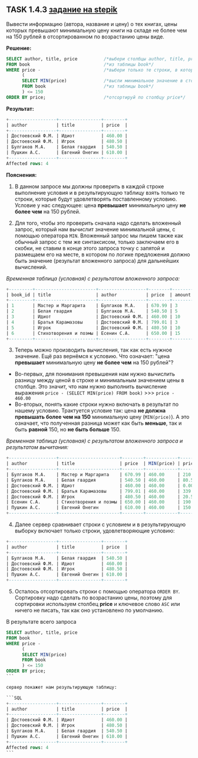## TASK 1.4.3 [задание на stepik](https://stepik.org/lesson/297514/step/3?unit=279274)
Вывести информацию (автора, название и цену) о тех книгах, цены которых превышают минимальную цену книги на складе 
не более чем на 150 рублей в отсортированном по возрастанию цены виде.

**Решение:**

```SQL
SELECT author, title, price          /*выбери столбцы author, title, price*/
FROM book                            /*из таблицы book*/
WHERE price -                        /*выбери только те строки, в которых разница между ценой и результатом вложенного запроса меньше или равна 150*/
      (
      SELECT MIN(price)              /*высли минимальное значение в столбце price*/
      FROM book                      /*из таблицы book*/
      ) <= 150
ORDER BY price;                      /*отсортируй по столбцу price*/
```

**Результат:**

```SQL
+------------------+----------------+--------+
| author           | title          | price  |
+------------------+----------------+--------+
| Достоевский Ф.М. | Идиот          | 460.00 |
| Достоевский Ф.М. | Игрок          | 480.50 |
| Булгаков М.А.    | Белая гвардия  | 540.50 |
| Пушкин А.С.      | Евгений Онегин | 610.00 |
+------------------+----------------+--------+
Affected rows: 4
```

**Пояснения:**

1. В данном запросе мы должны проверить в каждой строке выполнение условия и в результирующую таблицу взять только те строки, которые будут
удовлетворять поставленному условию. Условие у нас следующее:  цена **превышает** минимальную цену **не более чем** на 150 рублей.

2. Для того, чтобы это проверить сначала надо сделать вложенный запрос, который нам вычислит значение минимальной цены, с помощью оператора ```MIN```.
   Вложенный запрос мы пишем также как обычный запрос с тем же синтаксисом, только заключаем его в скобки, не ставим в конце этого запроса точку с запятой
   и размещаем его на месте, в котором по логике предложения должно быть значение (результат вложенного запроса) для дальнейших вычислений.

*Временная таблица (условная) с результатом вложенного запроса:*
 
```SQL
+---------+-----------------------+------------------+--------+--------+------------+
| book_id | title                 | author           | price  | amount | MIN(price) |
+---------+-----------------------+------------------+--------+--------+------------+
| 1       | Мастер и Маргарита    | Булгаков М.А.    | 670.99 | 3      | 460.00     |
| 2       | Белая гвардия         | Булгаков М.А.    | 540.50 | 5      | 460.00     |
| 3       | Идиот                 | Достоевский Ф.М. | 460.00 | 10     | 460.00     |
| 4       | Братья Карамазовы     | Достоевский Ф.М. | 799.01 | 3      | 460.00     |
| 5       | Игрок                 | Достоевский Ф.М. | 480.50 | 10     | 460.00     |
| 6       | Стихотворения и поэмы | Есенин С.А.      | 650.00 | 15     | 460.00     |
+---------+-----------------------+------------------+--------+--------+------------+
```
3. Теперь можно производить вычисления, так как есть нужное значение. Ещё раз вернёмся к условию. Что означает: "цена **превышает** минимальную цену
**не более чем** на 150 рублей"?
- Во-первых, для понимания превышения нам нужно вычислить разницу между ценой в строке и минимальным значением цены в столбце. Это значит, что нам нужно
     выполнить вычисление выражения ```price - (SELECT MIN(price) FROM book)``` >>> ```price - 460.00```
- Во-вторых, понять какие строки нужно включать в результат по нашему условию. Трактуется условие так: цена **не должна превышать
     более чем на 150** минимальную цену (```MIN(price)```). А это означает, что полученная разница может как быть **меньше**, так и быть **равной** 150,
     но **не быть больше** 150.

*Временная таблица (условная) с результатом вложенного запроса и результатом вычитания:*

```SQL
+------------------+-----------------------+--------+------------+--------------------+
| author           | title                 | price  | MIN(price) | price - MIN(price) |
+------------------+-----------------------+--------+------------+--------------------+
| Булгаков М.А.    | Мастер и Маргарита    | 670.99 | 460.00     | 210.99             |
| Булгаков М.А.    | Белая гвардия         | 540.50 | 460.00     | 80.50              |
| Достоевский Ф.М. | Идиот                 | 460.00 | 460.00     | 0.00               |
| Достоевский Ф.М. | Братья Карамазовы     | 799.01 | 460.00     | 339.01             |
| Достоевский Ф.М. | Игрок                 | 480.50 | 460.00     | 20.50              |
| Есенин С.А.      | Стихотворения и поэмы | 650.00 | 460.00     | 190.00             |
| Пушкин А.С.      | Евгений Онегин        | 610.00 | 460.00     | 150.00             |
+------------------+-----------------------+--------+------------+--------------------+
```

4. Далее сервер сравнивает строки с условием и в результирующую выборку включает только строки, удовлетворяющие условию:

```SQL
+------------------+----------------+--------+
| author           | title          | price  |
+------------------+----------------+--------+
| Булгаков М.А.    | Белая гвардия  | 540.50 |
| Достоевский Ф.М. | Идиот          | 460.00 |
| Достоевский Ф.М. | Игрок          | 480.50 |
| Пушкин А.С.      | Евгений Онегин | 610.00 |
+------------------+----------------+--------+
```

5. Осталось отсортировать строки с помощью оператора ```ORDER BY```. Сортировку надо сделать по возрастанию цены, поэтому для сортировки используем столбец
**price** и ключевое слово ```ASC``` или ничего не писать, так как оно установлено по умолчанию.

В результате всего запроса

``````SQL
SELECT author, title, price          
FROM book                           
WHERE price -                        
      (
      SELECT MIN(price)              
      FROM book                     
      ) <= 150
ORDER BY price;                     
```

сервер покажет нам результирующую таблицу:

```SQL
+------------------+----------------+--------+
| author           | title          | price  |
+------------------+----------------+--------+
| Достоевский Ф.М. | Идиот          | 460.00 |
| Достоевский Ф.М. | Игрок          | 480.50 |
| Булгаков М.А.    | Белая гвардия  | 540.50 |
| Пушкин А.С.      | Евгений Онегин | 610.00 |
+------------------+----------------+--------+
Affected rows: 4
```
